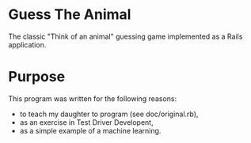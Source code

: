 Guess The Animal
================
The classic "Think of an animal" guessing game implemented as a Rails application.

Purpose
=======
This program was written for the following reasons:
* to teach my daughter to program (see doc/original.rb),
* as an exercise in Test Driver Developent,
* as a simple example of a machine learning.
